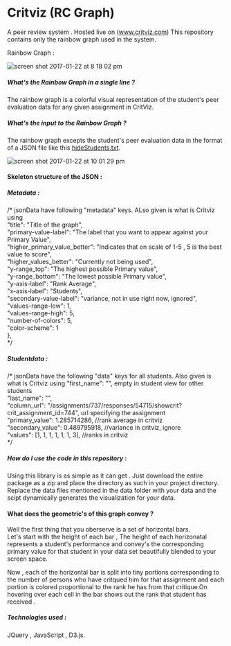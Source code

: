 # Critviz (RC Graph)
A peer review system . Hosted live on (www.critviz.com) 
This repository contains only the rainbow graph used in the system.

Rainbow Graph :

![screen shot 2017-01-22 at 8 18 02 pm](https://cloud.githubusercontent.com/assets/9432757/22190371/107172e4-e0e0-11e6-9305-68f3d061b241.png)

##### What's the Rainbow Graph in a single line ? 
The rainbow graph is a colorful visual representation of the student's peer evaluation data for any given assignment in CritViz. 

##### What's the input to the Rainbow Graph ? 
The rainbow graph excepts the student's peer evaluation data in the format of a JSON file like this [hideStudents.txt](https://github.com/JaharshKotha/Critviz/files/722651/hideStudents.txt).

![screen shot 2017-01-22 at 10 01 29 pm](https://cloud.githubusercontent.com/assets/9432757/22192141/808634f8-e0ee-11e6-84be-0464c9e5266e.png)


#### Skeleton structure of the JSON : 

##### Metadata : 
/* jsonData have following "metadata" keys. ALso given is what is Critviz using<br/>
 "title": "Title of the graph",<br/>
 "primary-value-label": "The label that you want to appear against your Primary Value",<br/>
 "higher_primary_value_better": "Indicates that on scale of 1-5 , 5 is the best value to score",<br/>
 "higher_values_better": "Currently not being used",<br/>
 "y-range_top": "The highest possible Primary value",<br/>
 "y-range_bottom": "The lowest possible Primary value",<br/>
 "y-axis-label": "Rank Average",<br/>
 "x-axis-label": "Students",<br/>
 "secondary-value-label": "variance, not in use right now, ignored",<br/>
 "values-range-low": 1,<br/>
 "values-range-high": 5,<br/>
 "number-of-colors": 5,<br/>
 "color-scheme": 1<br/>
 },<br/>
 */

##### Studentdata : 
/* jsonData have the following "data" keys for all students. Also given is what is Critviz using
 "first_name": "", empty in student view for other students <br/>
 "last_name": "", <br/>
 "column_url": "/assignments/737/responses/54715/showcrit?crit_assignment_id=744", url specifying the assignment<br/>
 "primary_value": 1.285714286, //rank average in critviz<br/>
 "secondary_value": 0.489795918, //variance in critviz, ignore<br/>
 "values": [1, 1, 1, 1, 1, 1, 3], //ranks in critviz<br/>
 */<br/>
 
 
 <h5> How do I use the code in this repository : </h5>
 
 Using this library is as simple as it can get . Just download the entire package as a zip and place the directory as such in your project directory. Replace the data files mentioned in the data folder with your data and the scipt dynamically generates the visualization for your data.

<h4>What does the geometric's of this graph convey ? </h4>

Well the first thing that you oberserve is a set of horizontal bars.<br/> 
Let's start with the height of each bar , The height of each horizonatal represents a student's performance and convey's the corresponding primary value for that student in your data set beautifully blended to your screen space.


Now , each of the horizontal bar is split into tiny portions corresponding to the number of persons who have critqued him for that assignment and each portion is colored proportional to the rank he has from that  critique.On hovering over each cell in the bar shows out the rank that student has received .


 
 
 
<h5> Technologies used : </h5>
 
 JQuery , JavaScript , D3.js.
 
 
 
 
 
